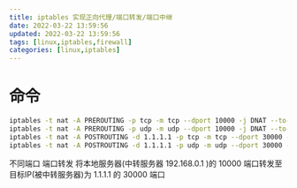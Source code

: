 ```yaml
---
title: iptables 实现正向代理/端口转发/端口中继
date: 2022-03-22 13:59:56
updated: 2022-03-22 13:59:56
tags: [linux,iptables,firewall]
categories: [linux,iptables]
---
```


# 命令
```sh
iptables -t nat -A PREROUTING -p tcp -m tcp --dport 10000 -j DNAT --to-destination 1.1.1.1:30000
iptables -t nat -A PREROUTING -p udp -m udp --dport 10000 -j DNAT --to-destination 1.1.1.1:30000
iptables -t nat -A POSTROUTING -d 1.1.1.1 -p tcp -m tcp --dport 30000 -j SNAT --to-source 192.168.0.1
iptables -t nat -A POSTROUTING -d 1.1.1.1 -p udp -m udp --dport 30000 -j SNAT --to-source 192.168.0.1
```
不同端口 端口转发
将本地服务器(中转服务器 192.168.0.1 )的 10000 端口转发至目标IP(被中转服务器)为 1.1.1.1 的 30000 端口